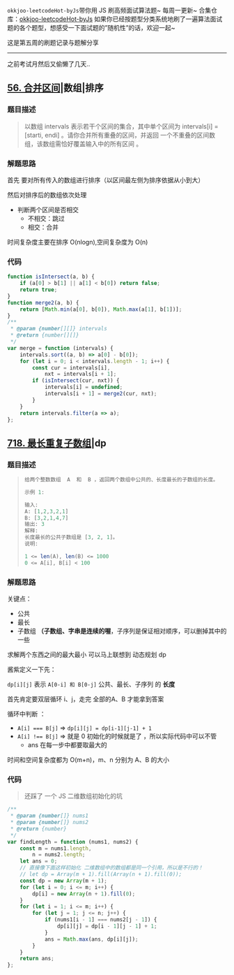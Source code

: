 `okkjoo-leetcodeHot-byJs`带你用 JS 刷高频面试算法题~ 每周一更新~ 合集仓库：[okkjoo-leetcodeHot-byJs](https://github.com/okkjoo/okkjoo-leetcodeHot-byJs)
如果你已经按题型分类系统地刷了一遍算法面试题的各个题型，想感受一下面试题的”随机性”的话，欢迎一起~



这是第五周的刷题记录与题解分享

---

之前考试月然后又偷懒了几天..



## [56. 合并区间](https://leetcode-cn.com/problems/merge-intervals)|数组|排序

### 题目描述

> 以数组 intervals 表示若干个区间的集合，其中单个区间为 intervals[i] = [starti, endi] 。请你合并所有重叠的区间，并返回 一个不重叠的区间数组，该数组需恰好覆盖输入中的所有区间 。

### 解题思路

首先 要对所有传入的数组进行排序（以区间最左侧为排序依据从小到大）

然后对排序后的数组依次处理

- 判断两个区间是否相交
  - 不相交：跳过
  - 相交：合并

时间复杂度主要在排序 O(nlogn),空间复杂度为 O(n)

### 代码

```js
function isIntersect(a, b) {
	if (a[0] > b[1] || a[1] < b[0]) return false;
	return true;
}
function merge2(a, b) {
	return [Math.min(a[0], b[0]), Math.max(a[1], b[1])];
}
/**
 * @param {number[][]} intervals
 * @return {number[][]}
 */
var merge = function (intervals) {
	intervals.sort((a, b) => a[0] - b[0]);
	for (let i = 0; i < intervals.length - 1; i++) {
		const cur = intervals[i],
			nxt = intervals[i + 1];
		if (isIntersect(cur, nxt)) {
			intervals[i] = undefined;
			intervals[i + 1] = merge2(cur, nxt);
		}
	}
	return intervals.filter(a => a);
};
```



## [718. 最长重复子数组](https://leetcode-cn.com/problems/maximum-length-of-repeated-subarray)|dp

### 题目描述

> ```js
> 给两个整数数组  A  和  B ，返回两个数组中公共的、长度最长的子数组的长度。
> 
> 示例 1:
> 
> 输入:
> A: [1,2,3,2,1]
> B: [3,2,1,4,7]
> 输出: 3
> 解释:
> 长度最长的公共子数组是 [3, 2, 1]。
> 说明:
> 
> 1 <= len(A), len(B) <= 1000
> 0 <= A[i], B[i] < 100
> ```

### 解题思路

关键点：

- 公共
- 最长
- 子数组 **（子数组、字串是连续的喔**，子序列是保证相对顺序，可以删掉其中的一些

求解两个东西之间的最大最小  可以马上联想到 动态规划 dp

酱紫定义一下先：

`dp[i][j]` 表示 `A[0-i] 和 B[0-j]` 公共、最长、子序列  的 **长度**

首先肯定要双层循环  i、j，走完 全部的A、B 才能拿到答案

循环中判断 ：

- `A[i] === B[j]` => `dp[i][j] = dp[i-1][j-1] + 1 `
- `A[i] !== B[j]` => 就是 0  初始化的时候就是了 ，所以实际代码中可以不管
  - ans 在每一步中都要取最大的



时间和空间复杂度都为 O(m+n)，m、n 分别为 A、B 的大小



### 代码

> 还踩了 一个 JS 二维数组初始化的坑

```js
/**
 * @param {number[]} nums1
 * @param {number[]} nums2
 * @return {number}
 */
var findLength = function (nums1, nums2) {
	const m = nums1.length,
		n = nums2.length;
	let ans = 0;
	// 直接像下面这样初始化 二维数组中的数组都是同一个引用，所以是不行的！
	// let dp = Array(m + 1).fill(Array(n + 1).fill(0));
	const dp = new Array(m + 1);
	for (let i = 0; i <= m; i++) {
		dp[i] = new Array(n + 1).fill(0);
	}
	for (let i = 1; i <= m; i++) {
		for (let j = 1; j <= n; j++) {
			if (nums1[i - 1] === nums2[j - 1]) {
				dp[i][j] = dp[i - 1][j - 1] + 1;
			}
			ans = Math.max(ans, dp[i][j]);
		}
	}
	return ans;
};
```

